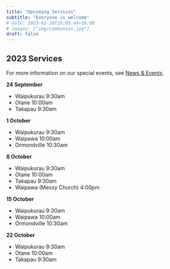 ```yaml
---
title: "Upcoming Services"
subtitle: "Everyone is welcome"
# date: 2023-02-20T10:05:49+10:00
# images: ["img/communion.jpg"]
draft: false
---
```


## 2023 Services

For more information on our special events, see [News & Events](/news).

**24 September**

* Waipukurau 9:30am
* Otane 10:00am
* Takapau 9:30am

**1 October**

* Waipukurau 9:30am
* Waipawa 10:00am
* Ormondville 10:30am

**8 October**

* Waipukurau 9:30am
* Otane 10:00am
* Takapau 9:30am
* Waipawa (Messy Church) 4:00pm

**15 October**

* Waipukurau 9:30am
* Waipawa 10:00am
* Ormondville 10:30am

**22 October**

* Waipukurau 9:30am
* Otane 10:00am
* Takapau 9:30am